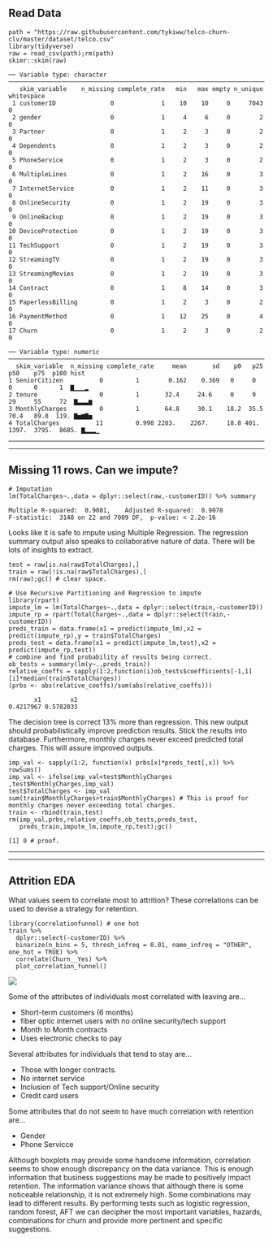 


## Read Data

```{r}
path = "https://raw.githubusercontent.com/tykiww/telco-churn-clv/master/dataset/telco.csv"
library(tidyverse)
raw = read_csv(path);rm(path)
skimr::skim(raw)
```


    ── Variable type: character ──────────────────────────────────────────────────────────────────────────────────────────────────
       skim_variable    n_missing complete_rate   min   max empty n_unique whitespace
     1 customerID               0             1    10    10     0     7043          0
     2 gender                   0             1     4     6     0        2          0
     3 Partner                  0             1     2     3     0        2          0
     4 Dependents               0             1     2     3     0        2          0
     5 PhoneService             0             1     2     3     0        2          0
     6 MultipleLines            0             1     2    16     0        3          0
     7 InternetService          0             1     2    11     0        3          0
     8 OnlineSecurity           0             1     2    19     0        3          0
     9 OnlineBackup             0             1     2    19     0        3          0
    10 DeviceProtection         0             1     2    19     0        3          0
    11 TechSupport              0             1     2    19     0        3          0
    12 StreamingTV              0             1     2    19     0        3          0
    13 StreamingMovies          0             1     2    19     0        3          0
    14 Contract                 0             1     8    14     0        3          0
    15 PaperlessBilling         0             1     2     3     0        2          0
    16 PaymentMethod            0             1    12    25     0        4          0
    17 Churn                    0             1     2     3     0        2          0
    
    ── Variable type: numeric ────────────────────────────────────────────────────────────────────────────────────────────────────
      skim_variable  n_missing complete_rate     mean       sd    p0   p25    p50    p75  p100 hist 
    1 SeniorCitizen          0         1        0.162    0.369   0     0      0      0      1  ▇▁▁▁▂
    2 tenure                 0         1       32.4     24.6     0     9     29     55     72  ▇▃▃▃▆
    3 MonthlyCharges         0         1       64.8     30.1    18.2  35.5   70.4   89.8  119. ▇▅▆▇▅
    4 TotalCharges          11         0.998 2283.    2267.     18.8 401.  1397.  3795.  8685. ▇▂▂▂▁

<hr>
<hr>

## Missing 11 rows. Can we impute?

```{r}
# Imputation
lm(TotalCharges~.,data = dplyr::select(raw,-customerID)) %>% summary
```

    Multiple R-squared:  0.9081,	Adjusted R-squared:  0.9078 
    F-statistic:  3148 on 22 and 7009 DF,  p-value: < 2.2e-16

Looks like it is safe to impute using Multiple Regression. The regression summary output also speaks to collaborative nature of data. There will be lots of insights to extract.

```{r}
test = raw[is.na(raw$TotalCharges),]
train = raw[!is.na(raw$TotalCharges),]
rm(raw);gc() # clear space.
```

```{r}
# Use Recursive Partitioning and Regression to impute
library(rpart)
impute_lm = lm(TotalCharges~.,data = dplyr::select(train,-customerID))
impute_rp = rpart(TotalCharges~.,data = dplyr::select(train,-customerID))
preds_train = data.frame(x1 = predict(impute_lm),x2 = predict(impute_rp),y = train$TotalCharges)
preds_test = data.frame(x1 = predict(impute_lm,test),x2 = predict(impute_rp,test))
# combine and find probability of results being correct.
ob_tests = summary(lm(y~.,preds_train))
relative_coeffs = sapply(1:2,function(i)ob_tests$coefficients[-1,1][i]*median(train$TotalCharges))
(prbs <- abs(relative_coeffs)/sum(abs(relative_coeffs)))
```

           x1        x2 
    0.4217967 0.5782033 

The decision tree is correct 13% more than regression. This new output should probabilistically improve prediction results. Stick the results into database. Furthermore, monthly charges never exceed predicted total charges. This will assure improved outputs.

```{r}
imp_val <- sapply(1:2, function(x) prbs[x]*preds_test[,x]) %>% rowSums()
imp_val <- ifelse(imp_val<test$MonthlyCharges ,test$MonthlyCharges,imp_val)
test$TotalCharges <- imp_val
sum(train$MonthlyCharges>train$MonthlyCharges) # This is proof for monthly charges never exceeding total charges.
train <- rbind(train,test)
rm(imp_val,prbs,relative_coeffs,ob_tests,preds_test,
   preds_train,impute_lm,impute_rp,test);gc()
```

    [1] 0 # proof.

<hr>
<hr>

## Attrition EDA

What values seem to correlate most to attrition? These correlations can be used to devise a strategy for retention.

```{r}
library(correlationfunnel) # one hot
train %>%
  dplyr::select(-customerID) %>%
  binarize(n_bins = 5, thresh_infreq = 0.01, name_infreq = "OTHER", one_hot = TRUE) %>%
  correlate(Churn__Yes) %>%
  plot_correlation_funnel()
```

![](https://raw.githubusercontent.com/tykiww/telco-churn-clv/master/images/Correlation_Funnel.png)

Some of the attributes of individuals most correlated with leaving are...

- Short-term customers (6 months) 
- fiber optic internet users with no online security/tech support
- Month to Month contracts
- Uses electronic checks to pay

Several attributes for individuals that tend to stay are...

- Those with longer contracts.
- No internet service
- Inclusion of Tech support/Online security
- Credit card users

Some attributes that do not seem to have much correlation with retention are...

- Gender
- Phone Servicce

Although boxplots may provide some handsome information, correlation seems to show enough discrepancy on the data variance. This is enough information that business suggestions may be made to positively impact retention. The information variance shows that although there is some noticeable relationship, it is not extremely high. Some combinations may lead to different results. By performing tests such as logistic regression, random forest, AFT we can decipher the most important variables, hazards, combinations for churn and provide more pertinent and specific suggestions.








